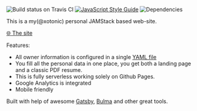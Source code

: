 ![Build status on Travis CI](https://travis-ci.org/xotonic/personal-pages.svg?branch=master)
[![JavaScript Style Guide](https://img.shields.io/badge/code_style-standard-brightgreen.svg)](https://standardjs.com)
![Dependencies](https://david-dm.org/xotonic/personal-pages.svg)

This is a my(@xotonic) personal JAMStack based web-site.

[🌐 The site](https://xotonic.dev/)

Features:
 - All owner information is configured in a single [YAML file](src/data/test.yml)
 - You fill all the personal data in one place, you get both a landing page and a classic PDF resume.
 - This is fully serverless working solely on Github Pages.
 - Google Analytics is integrated
 - Mobile friendly

Built with help of awesome [Gatsby](https://www.gatsbyjs.org/), [Bulma](https://bulma.io/) and other great tools.
